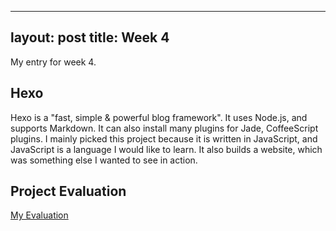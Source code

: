 
---
layout: post
title: Week 4
---

My entry for week 4.

## Hexo
Hexo is a "fast, simple & powerful blog framework". It uses Node.js, and supports Markdown. It can also install many plugins for Jade, CoffeeScript plugins. I mainly picked this project because it is written in JavaScript, and JavaScript is a language I would like to learn. It also builds a website, which was something else I wanted to see in action.

## Project Evaluation
[My Evaluation](https://github.com/nyu-ossd-s19/asunwoo98-weekly/edit/gh-pages/_posts/2019-02-24-week04.md)
